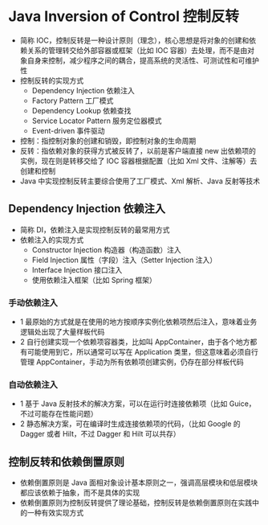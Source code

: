 # Java Inversion of Control 控制反转
- 简称 IOC，控制反转是一种设计原则（理念），核心思想是将对象的创建和依赖关系的管理转交给外部容器或框架（比如 IOC 容器）去处理，而不是由对象自身来控制，减少程序之间的耦合，提高系统的灵活性、可测试性和可维护性
- 控制反转的实现方式
    - Dependency Injection 依赖注入
    - Factory Pattern 工厂模式
    - Dependency Lookup 依赖查找
    - Service Locator Pattern 服务定位器模式
    - Event-driven 事件驱动
- 控制：指控制对象的创建和销毁，即控制对象的生命周期
- 反转：指依赖对象的获得方式被反转了，以前是客户端直接 new 出依赖项的实例，现在则是转移交给了 IOC 容器根据配置（比如 Xml 文件、注解等）去创建和控制
- Java 中实现控制反转主要综合使用了工厂模式、Xml 解析、Java 反射等技术

## Dependency Injection 依赖注入
- 简称 DI，依赖注入是实现控制反转的最常用方式
- 依赖注入的实现方式
    - Constructor Injection 构造器（构造函数）注入
    - Field Injection 属性（字段）注入（Setter Injection 注入）
    - Interface Injection 接口注入
    - 使用依赖注入框架（比如 Spring 框架）
 
### 手动依赖注入
- 1 最原始的方式就是在使用的地方按顺序实例化依赖项然后注入，意味着业务逻辑处出现了大量样板代码
- 2 自行创建实现一个依赖项容器类，比如叫 AppContainer，由于各个地方都有可能使用到它，所以通常可以写在 Application 类里，但这意味着必须自行管理 AppContainer，手动为所有依赖项创建实例，仍存在部分样板代码

### 自动依赖注入
- 1 基于 Java 反射技术的解决方案，可以在运行时连接依赖项（比如 Guice，不过可能存在性能问题）
- 2 静态解决方案，可在编译时生成连接依赖项的代码，（比如 Google 的 Dagger 或者 Hilt，不过 Dagger 和 Hilt 可以共存）

## 控制反转和依赖倒置原则
- 依赖倒置原则是 Java 面相对象设计基本原则之一，强调高层模块和低层模块都应该依赖于抽象，而不是具体的实现
- 依赖倒置原则为控制反转提供了理论基础，控制反转是依赖倒置原则在实践中的一种有效实现方式
